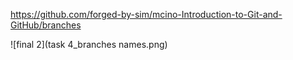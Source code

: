 https://github.com/forged-by-sim/mcino-Introduction-to-Git-and-GitHub/branches

![final 2](task 4_branches names.png)